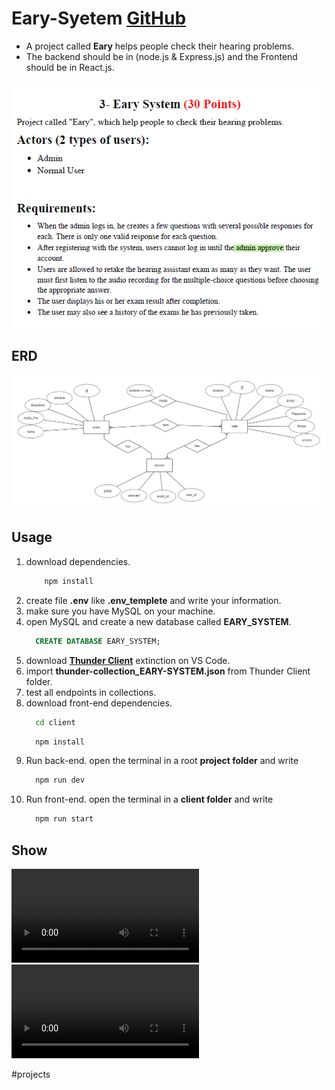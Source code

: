    
# Eary-Syetem [GitHub](https://github.com/Adosh74/Eary-System)
* A project called **Eary** helps people check their hearing problems. 
* The backend should be in (node.js & Express.js) and the Frontend should be in React.js.

![](/public/5b46697c5e130bbae3ebd276cd277ec6525f4e033c20b7f4ae7ea00822d7ab15.png)


## ERD
![](/public/4400e659d3769b4eb2dec3733af03285a7f121ba3143937c9e11780a8253ac4a.png)

## Usage
1. download dependencies.
    ``` bash
        npm install
    ```
  2. create file **.env** like **.env_templete** and write your information.
  3. make sure you have MySQL on your machine.
  4. open MySQL and create a new database called **EARY_SYSTEM**.
      ```SQL
        CREATE DATABASE EARY_SYSTEM; 
      ```
  5. download [**Thunder Client**](https://www.thunderclient.com/) extinction on VS Code.
  6. import **thunder-collection_EARY-SYSTEM.json** from Thunder Client folder.
  7. test all endpoints in collections.
  8.  download front-end dependencies.
      ``` bash
        cd client
      ```
      ``` bash
        npm install
      ```
  9. Run back-end. open the terminal in a root **project folder** and write
       ``` bash
         npm run dev
       ````
10. Run front-end. open the terminal in a **client folder** and write
      ``` bash
        npm run start
      ```
## Show
<video controls src="/public/305487ac22e5d8c2d9d9036bd25293872cb9913b5478d4d3c63ba3bc6b9b0151.mp4"></video>
<video controls src="/public/2b59c84a1569f20859cfd55c924313cb0e6cc91eef2b1626ceadcdf248f17b5a.mp4"></video>






#projects